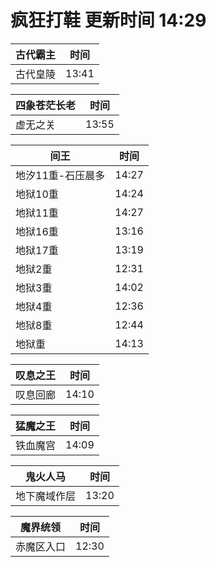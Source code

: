# 疯狂打鞋 更新时间 14:29

| 古代霸主   | 时间    |
|--------|-------|
| 古代皇陵 | 13:41 |

| 四象苍茫长老   | 时间    |
|--------|-------|
| 虚无之关 | 13:55 |

| 间王   | 时间    |
|--------|-------|
| 地汐11重-石压晨多 | 14:27 |
| 地狱10重 | 14:24 |
| 地狱11重 | 14:27 |
| 地狱16重 | 13:16 |
| 地狱17重 | 13:19 |
| 地狱2重 | 12:31 |
| 地狱3重 | 14:02 |
| 地狱4重 | 12:36 |
| 地狱8重 | 12:44 |
| 地狱重 | 14:13 |

| 叹息之王   | 时间    |
|--------|-------|
| 叹息回廊 | 14:10 |

| 猛魔之王   | 时间    |
|--------|-------|
| 铁血魔宫 | 14:09 |

| 鬼火人马   | 时间    |
|--------|-------|
| 地下魔域作层 | 13:20 |

| 魔界统领   | 时间    |
|--------|-------|
| 赤魔区入口 | 12:30 |